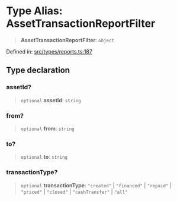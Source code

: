 # Type Alias: AssetTransactionReportFilter

> **AssetTransactionReportFilter**: `object`

Defined in: [src/types/reports.ts:187](https://github.com/centrifuge/centrifuge-sdk/blob/35076f925246b8dbb28e12a5beeb6327f126023f/src/types/reports.ts#L187)

## Type declaration

### assetId?

> `optional` **assetId**: `string`

### from?

> `optional` **from**: `string`

### to?

> `optional` **to**: `string`

### transactionType?

> `optional` **transactionType**: `"created"` \| `"financed"` \| `"repaid"` \| `"priced"` \| `"closed"` \| `"cashTransfer"` \| `"all"`
